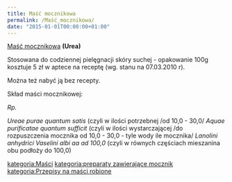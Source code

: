 ```yaml
---
title: Maść mocznikowa
permalink: /Maść_mocznikowa/
date: "2015-01-01T00:00:00+01:00"
---
```


[Maść mocznikowa](/atopedia/Maść_mocznikowa "wikilink") **(Urea)**

Stosowana do codziennej pielęgnacji skóry suchej - opakowanie 100g kosztuje 5 zł w aptece na receptę (wg. stanu na 07.03.2010 r).

Można też nabyć ją bez recepty.

Skład maści mocznikowej:

*Rp.*

*Ureae purae quantum satis* (czyli w ilości potrzebnej /od 10,0 - 30,0/
*Aquae purificatae quantum sufficit* (czyli w ilości wystarczającej /do rozpuszczenia mocznika od 10,0 - 30,0 - tyle wody ile mocznika/
*Lanolini anhydrici*
*Vaselini albi aa ad 100,0* (czyli w równych częściach mieszanina obu podłoży do 100,0)

[kategoria:Maści](/atopedia/kategoria:Maści "wikilink") [kategoria:preparaty zawierające mocznik](/atopedia/kategoria:preparaty_zawierające_mocznik "wikilink") [kategoria:Przepisy na maści robione](/atopedia/kategoria:Przepisy_na_maści_robione "wikilink")